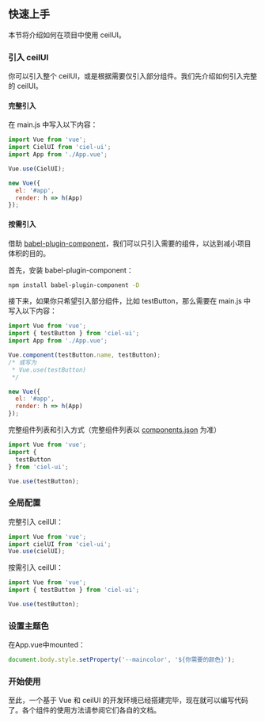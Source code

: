 ## 快速上手

本节将介绍如何在项目中使用 ceilUI。

### 引入 ceilUI

你可以引入整个 ceilUI，或是根据需要仅引入部分组件。我们先介绍如何引入完整的 ceilUI。

#### 完整引入

在 main.js 中写入以下内容：

```javascript
import Vue from 'vue';
import CielUI from 'ciel-ui';
import App from './App.vue';

Vue.use(CielUI);

new Vue({
  el: '#app',
  render: h => h(App)
});
```


#### 按需引入

借助 [babel-plugin-component](https://github.com/QingWei-Li/babel-plugin-component)，我们可以只引入需要的组件，以达到减小项目体积的目的。

首先，安装 babel-plugin-component：

```bash
npm install babel-plugin-component -D
```

接下来，如果你只希望引入部分组件，比如 testButton，那么需要在 main.js 中写入以下内容：

```javascript
import Vue from 'vue';
import { testButton } from 'ciel-ui';
import App from './App.vue';

Vue.component(testButton.name, testButton);
/* 或写为
 * Vue.use(testButton)
 */

new Vue({
  el: '#app',
  render: h => h(App)
});
```

完整组件列表和引入方式（完整组件列表以 [components.json](https://github.com/ElemeFE/ceilUI/blob/master/components.json) 为准）

```javascript
import Vue from 'vue';
import {
  testButton
} from 'ciel-ui';

Vue.use(testButton);

```

### 全局配置

完整引入 ceilUI：

```js
import Vue from 'vue';
import cielUI from 'ciel-ui';
Vue.use(cielUI);
```

按需引入 ceilUI：

```js
import Vue from 'vue';
import { testButton } from 'ciel-ui';

Vue.use(testButton);
```

### 设置主题色
在App.vue中mounted：

```js
document.body.style.setProperty('--maincolor', '${你需要的颜色}');
```


### 开始使用

至此，一个基于 Vue 和 ceilUI 的开发环境已经搭建完毕，现在就可以编写代码了。各个组件的使用方法请参阅它们各自的文档。

